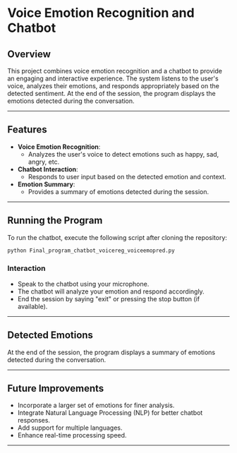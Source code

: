 # Voice Emotion Recognition and Chatbot

## Overview
This project combines voice emotion recognition and a chatbot to provide an engaging and interactive experience. The system listens to the user's voice, analyzes their emotions, and responds appropriately based on the detected sentiment. At the end of the session, the program displays the emotions detected during the conversation.

---

## Features
- **Voice Emotion Recognition**:
  - Analyzes the user's voice to detect emotions such as happy, sad, angry, etc.
- **Chatbot Interaction**:
  - Responds to user input based on the detected emotion and context.
- **Emotion Summary**:
  - Provides a summary of emotions detected during the session.

---
## Running the Program

To run the chatbot, execute the following script after cloning the repository:
```bash
python Final_program_chatbot_voicereg_voiceemopred.py
```

### Interaction
- Speak to the chatbot using your microphone.
- The chatbot will analyze your emotion and respond accordingly.
- End the session by saying "exit" or pressing the stop button (if available).

---

## Detected Emotions
At the end of the session, the program displays a summary of emotions detected during the conversation.

---

## Future Improvements
- Incorporate a larger set of emotions for finer analysis.
- Integrate Natural Language Processing (NLP) for better chatbot responses.
- Add support for multiple languages.
- Enhance real-time processing speed.

---
